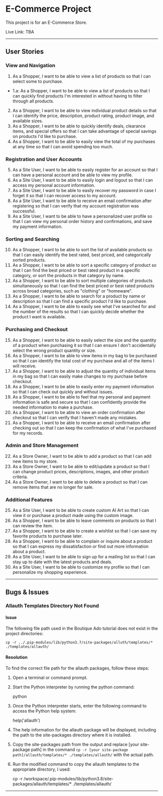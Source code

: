 # E-Commerce Project

This project is for an E-Commerce Store.

Live Link: TBA

---

## User Stories

### View and Navigation
1. As a Shopper, I want to be able to view a list of products so that I can select some to purchase.
- 1.a: As a Shopper, I want to be able to view a list of products so that I can quickly find products I'm interested in without having to filter through all products.
2. As a Shopper, I want to be able to view individual product details so that I can identify the price, description, product rating, product image, and available sizes.
3. As a Shopper, I want to be able to quickly identify deals, clearance items, and special offers so that I can take advantage of special savings on products I'd like to purchase.
4. As a Shopper, I want to be able to easily view the total of my purchases at any time so that I can avoid spending too much.

### Registration and User Accounts
5. As a Site User, I want to be able to easily register for an account so that I can have a personal account and be able to view my profile.
6. As a Site User, I want to be able to easily login and logout so that I can access my personal account information.
7. As a Site User, I want to be able to easily recover my password in case I forget it so that I can recover access to my account.
8. As a Site User, I want to be able to receive an email confirmation after registering so that I can verify that my account registration was successful.
9. As a Site User, I want to be able to have a personalized user profile so that I can view my personal order history and confirmations, and save my payment information.

### Sorting and Searching
10. As a Shopper, I want to be able to sort the list of available products so that I can easily identify the best rated, best priced, and categorically sorted products.
11. As a Shopper, I want to be able to sort a specific category of product so that I can find the best priced or best rated product in a specific category, or sort the products in that category by name.
12. As a Shopper, I want to be able to sort multiple categories of products simultaneously so that I can find the best priced or best rated products across broad categories, such as "clothing" or "homeware".
13. As a Shopper, I want to be able to search for a product by name or description so that I can find a specific product I'd like to purchase.
14. As a Shopper, I want to be able to easily see what I've searched for and the number of the results so that I can quickly decide whether the product I want is available.

### Purchasing and Checkout
15. As a Shopper, I want to be able to easily select the size and the quantity of a product when purchasing it so that I can ensure I don't accidentally select the wrong product quantity or size.
16. As a Shopper, I want to be able to view items in my bag to be purchased so that I can identify the total cost of my purchase and all of the items I will receive.
17. As a Shopper, I want to be able to adjust the quantity of individual items in my bag so that I can easily make changes to my purchase before checkout.
18. As a Shopper, I want to be able to easily enter my payment information so that I can check out quickly and without issues.
19. As a Shopper, I want to be able to feel that my personal and payment information is safe and secure so that I can confidently provide the needed information to make a purchase.
20. As a Shopper, I want to be able to view an order confirmation after checkout so that I can verify that I haven't made any mistakes.
21. As a Shopper, I want to be able to receive an email confirmation after checking out so that I can keep the confirmation of what I've purchased for my records.

### Admin and Store Management
22. As a Store Owner, I want to be able to add a product so that I can add new items to my store.
23. As a Store Owner, I want to be able to edit/update a product so that I can change product prices, descriptions, images, and other product criteria.
24. As a Store Owner, I want to be able to delete a product so that I can remove items that are no longer for sale.

### Additional Features
25. As a Site User, I want to be able to create custom AI Art so that I can view it or purchase a product made using the custom image.
26. As a Shopper, I want to be able to leave comments on products so that I can review the item.
27. As a Shopper, I want to be able to create a wishlist so that I can save my favorite products to purchase later.
28. As a Shopper, I want to be able to complain or inquire about a product so that I can express my dissatisfaction or find out more information about a product.
29. As a Site User, I want to be able to sign up for a mailing list so that I can stay up to date with the latest products and deals.
30. As a Site User, I want to be able to customize my profile so that I can personalize my shopping experience.

---

## Bugs & Issues

### Allauth Templates Directory Not Found

#### Issue

The following file path used in the Boutique Ado tutorial does not exist in the project directories:

    cp -r ../.pip-modules/lib/python3.7/site-packages/alluth/templates/* ./templates/allauth/

#### Resolution

To find the correct file path for the allauth packages, follow these steps:

1. Open a terminal or command prompt.

2. Start the Python interpreter by running the python command:

    python

3. Once the Python interpreter starts, enter the following command to access the Python help system:

    help('allauth')

4. The help information for the allauth package will be displayed, including the path to the site-packages directory where it is installed.

5. Copy the site-packages path from the output and replace [your site-package path] in the command `cp -r [your site-package path]/allauth/templates/* ./templates/allauth/` with the actual path.

6. Run the modified command to copy the allauth templates to the appropriate directory, I used:

    cp -r /workspace/.pip-modules/lib/python3.8/site-packages/allauth/templates/* ./templates/allauth/

---


